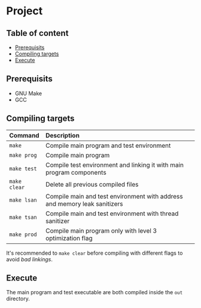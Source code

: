 # Project

## Table of content
- [Prerequisits](#prerequisits)
- [Compiling targets](#compiling-targets)
- [Execute](#execute)

## Prerequisits

- GNU Make
- GCC

## Compiling targets
| Command      | Description                                                                |
| :----------- | :------------------------------------------------------------------------- |
| `make`       | Compile main program and test environment                                  |
| `make prog`  | Compile main program                                                       |
| `make test`  | Compile test environment and linking it with main program components       |
| `make clear` | Delete all previous compiled files                                         |
| `make lsan`  | Compile main and test environment with address and memory leak sanitizers  |
| `make tsan`  | Compile main and test environment with thread sanitizer                    |
| `make prod`  | Compile main program only with level 3 optimization flag                   |

It's recommended to `make clear` before compiling with different flags to avoid *bad linkings*.

## Execute

The main program and test executable are both compiled inside the `out` directory.